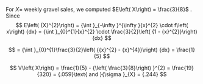 For $X =$ weekly gravel sales, we computed $E\left( X\right) = \frac{3}{8}$ . Since
$$
E\left( {X}^{2}\right) = {\int }_{-\infty }^{\infty }{x}^{2} \cdot f\left( x\right) {dx} = {\int }_{0}^{1}{x}^{2} \cdot \frac{3}{2}\left( {1 - {x}^{2}}\right) {dx}
$$

$$
= {\int }_{0}^{1}\frac{3}{2}\left( {{x}^{2} - {x}^{4}}\right) {dx} = \frac{1}{5}
$$

$$
V\left( X\right) = \frac{1}{5} - {\left( \frac{3}{8}\right) }^{2} = \frac{19}{320} = {.059}\text{ and }{\sigma }_{X} = {.244}
$$
